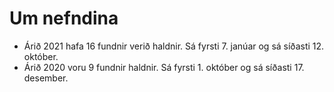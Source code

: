 # Um nefndina

* Árið 2021 hafa 16 fundnir verið haldnir. Sá fyrsti 7. janúar og sá síðasti 12. október.
* Árið 2020 voru 9 fundnir haldnir. Sá fyrsti 1. október og sá síðasti 17. desember.